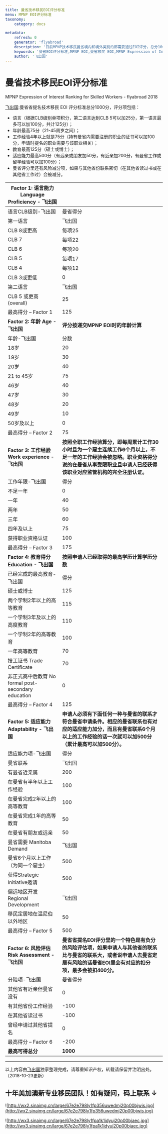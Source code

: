 ```yaml
---
title: 曼省技术移民EOI评分标准
menu: MPNP EOI评分标准
taxonomy:
    category: docs

metadata:
    refresh: 0
    generator: 'flyabroad'
    description: '目前MPNP技术移民曼省境内和境外类别的都需要通过EOI评分，总分1000分，评分项包括语言、年龄、工作经验、教育和适应能力，曼省评分里有风险减分项，如果与其他省份联系密切（在其他省有读书或工作经历）则会被减分。'
    keywords: '曼省EOI评分标准,MPNP EOI,曼省移民 EOI,MPNP Expression of Interest Ranking for Skilled Workers,2018曼省EOI'
    author: '飞出国'
---
```


# 曼省技术移民EOI评分标准

MPNP Expression of Interest Ranking for Skilled Workers - flyabroad 2018

[飞出国](/home):曼省省提名技术移民 EOI 评分标准总分1000分，评分项包括：

* 语言（根据CLB级别单项积分，第二语言达到CLB 5可以加25分，第一语言最多可以加100分，共计125分）；
* 年龄最高75分（21-45周岁之间）；
* 工作经验4年以上就是75分（持有曼省内需要注册的职业的证书可以加100分，申请时提名的职业需要与该职业相关）；
* 教育最高125分（硕士或博士）；
* 适应能力最高500分（有远亲或朋友加50分，有近亲加200分，有曼省工作或留学经验可以加100分）；
* 曼省评分里还有风险减分项，如果与其他省份联系密切（在其他省读过书或在其他省工作过）会被减分。

| Factor 1: 语言能力 Language Proficiency - 飞出国 |  |
------ | ------
| 语言CLB级别-飞出国 | 曼省得分 |
| 第一语言 | 飞出国 |
| CLB 8或更高 | 每项25 |
| CLB 7 | 每项22 |
| CLB 6 | 每项20 |
| CLB 5 | 每项17 |
| CLB 4 | 每项12 |
| CLB 3或更低 | 0 | 
| 第二语言 | 飞出国 |
| CLB 5 或更高 (overall) | 25 |
| 最高得分 – Factor 1 | 125 |
| **Factor 2: 年龄 Age - 飞出国** | **评分按递交MPNP EOI时的年龄计算** |
| 年龄-飞出国 | 分数 |
| 18岁 | 20 |
| 19岁 | 30 |
| 20岁 | 40 |
| 21 to 45岁 | 75 |
| 46岁 | 40 |
| 47岁 | 30 |
| 48岁 | 20 | 
| 49岁 | 10 |
| 50岁及以上 | 0 |
| 最高得分 – Factor 2 | 75 |
| **Factor 3: 工作经验 Work experience - 飞出国** | **按照全职工作经验算分，即每周累计工作30小时且为一个雇主连续工作6个月以上，不足一年的工作经验会被忽略。职业资格得分说的在曼省从事受限职业且申请人已经获得该职业对应监管机构的完全注册认证。** |
| 工作年限-飞出国 | 得分 |
| 不足一年 | 0 | 
| 一年 | 40 |
| 两年 | 50 |
| 三年 | 60 |
| 四年及以上 | 75 |
| 获得职业资格认证 | 100 |
| 最高得分 – Factor 3 | 175 |
| **Factor 4: 教育得分 Education - 飞出国** | **按照申请人已经取得的最高学历计算学历分数** |
| 已经完成的最高教育-飞出国 | 得分 |
| 硕士或博士 | 125 |
| 两个学制2年以上的高等教育 | 115 |
| 一个学制3年及以上的高度教育 | 110 |
| 一个学制2年的高等教育 | 100 |
| 一年高等教育 | 70 |
| 技工证书 Trade Certificate | 70 |
| 非正式高中后教育 No formal post-secondary education | 0 |
| 最高得分 – Factor 4 | 125 |
| **Factor 5: 适应能力 Adaptability - 飞出国** | **申请人必须有下面任何一种与曼省的联系才符合曼省申请条件。相应的曼省联系也有对应的适应能力加分，而且有曼省联系6个月以上的工作经验的话一次就可以加500分（累计最高可以加500分）。** |
| 适应能力项-飞出国 | 得分 |
| 曼省联系 | 飞出国 |
| 有曼省近亲属 |  200 |
| 在曼省有半年以上工作经验 | 100 |
| 在曼省完成2年以上的高等教育 | 100 |
| 在曼省完成1年的高等教育 | 50 |
| 在曼省有朋友或远亲 | 50 |
| 曼省需要 Manitoba Demand | 飞出国 |
| 曼省6个月以上工作（为同一个雇主） | 500 |
| 获得Strategic Initiative邀请 | 500 |
| 偏远地区开发 Regional Development | 飞出国 |
| 移民定居地在温尼伯以外地区 |  50 |
| 最高得分 – Factor 5 | 500 |
| **Factor 6: 风险评估 Risk Assessment - 飞出国** | **曼省省提名EOI评分里的一个特色是有负分的风险评估项，如果申请人与其他省的联系比与曼省的联系大，或者说申请人去曼省定居有风险的话曼省EOI里会有对应的扣分项，最多会被扣400分。** |
| 分险项-飞出国 | 曼省得分 |
| 其他省有近亲但曼省没有 | 0 |
| 有其他省份工作经验 | -100 |
| 在其他省读过书 | -100 |
| 曾经申请过其他省提名 | 0 |
| 最高得分 – Factor 6 | -200 |
| **最高可得总分** | **1000** |

----

以上内容由[飞出国](http://js.flyabroad.com.hk/)独家整理完成，请尊重知识产权，转载请保留并注明出处。（2018-10-23更新）

## 十年美加澳新专业移民团队！如有疑问，码上联系 ↓ ##

![http://wx2.sinaimg.cn/large/67e2e798ly1fp356uwedmj20p00bjwis.jpg](http://wx2.sinaimg.cn/large/67e2e798ly1fp356uwedmj20p00bjwis.jpg)

![http://wx3.sinaimg.cn/large/67e2e798ly1fpa1k1idyuj20p00bjaec.jpg](http://wx3.sinaimg.cn/large/67e2e798ly1fpa1k1idyuj20p00bjaec.jpg)

[飞出国]: http://www.flyabroad.hk/?target=blank